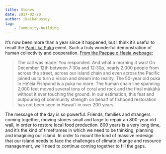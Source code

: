 ```yaml
---
title: Stones
date: 2017-02-20
author: ikaikahussey
tag:
    - Community-building
---
```

It’s now been more than a year since it happened, but I think it’s useful to recall the [Pani i ka Puka](http://paepaeoheeia.org/panikapuka/) event. Such a truly wonderful demonstration of human collectivity and cooperation. [From the Paepae o Heeia webpage:](http://paepaeoheeia.org/panikapuka/)

> The call was made. You responded. And what a morning it was! On December 12th between 7:30a and 12:30p, nearly 2,000 people from across the street, across our island chain and even across the Pacific joined us to turn a vision and dream into reality. The 50-year old puka in Heʻeia Fishpond is a puka no more. The human chain line spanning 2,000 feet moved several tons of coral and rock and the final mākāhā without it ever touching the ground. In our estimation, this feat and outpouring of community strength on behalf of fishpond restoration has not been seen in Hawaiʻi in over 200 years.

The message of the day is so powerful. Friends, families and strangers coming together, moving stones small and large to repair an 800-year old wall, in order to restore local food production. 800 years is a very long time, and it’s the kind of timeframes in which we need to be thinking, planning and imagining our island. In order to mount the kind of massive redesign that our island needs to face the challenges of climate change and resource management, we’ll need to continue coming together to fill the gaps.